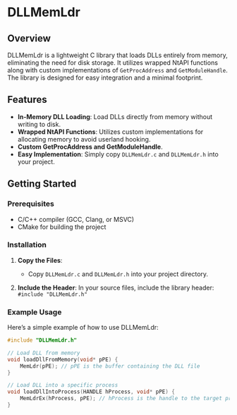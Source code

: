 # DLLMemLdr

## Overview

DLLMemLdr is a lightweight C library that loads DLLs entirely from memory, eliminating the need for disk storage. It utilizes wrapped NtAPI functions along with custom implementations of `GetProcAddress` and `GetModuleHandle`. The library is designed for easy integration and a minimal footprint.

## Features

- **In-Memory DLL Loading**: Load DLLs directly from memory without writing to disk.
- **Wrapped NtAPI Functions**: Utilizes custom implementations for allocating memory to avoid userland hooking.
- **Custom GetProcAddress and GetModuleHandle**.
- **Easy Implementation**: Simply copy `DLLMemLdr.c` and `DLLMemLdr.h` into your project.


## Getting Started

### Prerequisites

- C/C++ compiler (GCC, Clang, or MSVC)
- CMake for building the project

### Installation

1. **Copy the Files**:
   - Copy `DLLMemLdr.c` and `DLLMemLdr.h` into your project directory.

2. **Include the Header**:
   In your source files, include the library header:
   `#include "DLLMemLdr.h"`


### Example Usage

Here’s a simple example of how to use DLLMemLdr:

```C
#include "DLLMemLdr.h"

// Load DLL from memory
void loadDllFromMemory(void* pPE) {
    MemLdr(pPE); // pPE is the buffer containing the DLL file
}

// Load DLL into a specific process
void loadDllIntoProcess(HANDLE hProcess, void* pPE) {
    MemLdrEx(hProcess, pPE); // hProcess is the handle to the target process
}
```